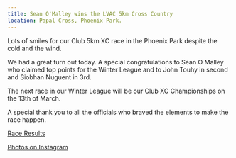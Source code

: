 ```yaml
---
title: Sean O'Malley wins the LVAC 5km Cross Country
location: Papal Cross, Phoenix Park.
---
```


Lots of smiles for our Club 5km XC race in the Phoenix Park despite the cold and the wind. 

We had a great turn out today. A special congratulations to Sean O Malley who claimed top points for the Winter League and to John Touhy in second and Siobhan Nuguent in 3rd. 

The next race in our Winter League will be our Club XC Championships on the 13th of March.

A special thank you to all the officials who braved the elements to make the race happen. 

<a href="/races/2022-02-19-lvac-5km-xc/" target="_blank" rel="noopener noreferrer">Race Results</a>

<a href="https://www.instagram.com/p/CaK5rk7MQqu/" target="_blank" rel="noopener noreferrer">Photos on Instagram</a>
 
